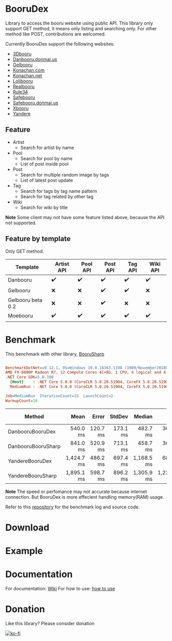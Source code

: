 # BooruDex

Library to access the booru website using public API. 
This library only support GET method, it means only listing and searching only. 
For other method like POST, contributions are welcomed.

Currently BooruDex support the following websites:
- [3Dbooru](http://behoimi.org/)
- [Danbooru.donmai.us](https://danbooru.donmai.us/)
- [Gelbooru](http://gelbooru.com/)
- [Konachan.com](http://konachan.com/)
- [Konachan.net](http://konachan.net/)
- [Lolibooru](http://lolibooru.moe/)
- [Realbooru](http://realbooru.com/)
- [Rule34](https://rule34.xxx/)
- [Safebooru](https://safebooru.org/)
- [Safebooru.donmai.us](http://safebooru.donmai.us/)
- [Xbooru](https://xbooru.com/)
- [Yandere](https://yande.re/)

## Feature 
- Artist
  - Search for artist by name
- Pool
  - Search for pool by name 
  - List of post inside pool
- Post
  - Search for multiple random image by tags
  - List of latest post update
- Tag
  - Search for tags by tag name pattern
  - Search for tag related by other tag
- Wiki
  - Search for wiki by title

**Note**
Some client may not have some feature listed above, because the API not supported.

## Feature by template

Only GET method.

| Template | Artist API | Pool API | Post API | Tag API | Wiki API |
| --- | --- | --- | --- | --- | --- |
| Danbooru | ✔️ | ✔️ | ✔️ | ✔️ | ✔️ |
| Gelbooru | ❌ | ❌ | ✔️ | ✔️ | ❌ |
| Gelbooru beta 0.2 | ❌ | ❌ | ✔️ | ❌ | ❌ |
| Moebooru | ✔️ | ✔️ | ✔️ | ✔️ | ✔️ |

# Benchmark

This benchmark with other library, [BooruSharp](https://github.com/Xwilarg/BooruSharp)

``` ini

BenchmarkDotNet=v0.12.1, OS=Windows 10.0.18363.1198 (1909/November2018Update/19H2)
AMD FX-8800P Radeon R7, 12 Compute Cores 4C+8G, 1 CPU, 4 logical and 4 physical cores
.NET Core SDK=5.0.100
  [Host]    : .NET Core 5.0.0 (CoreCLR 5.0.20.51904, CoreFX 5.0.20.51904), X64 RyuJIT  [AttachedDebugger]
  MediumRun : .NET Core 5.0.0 (CoreCLR 5.0.20.51904, CoreFX 5.0.20.51904), X64 RyuJIT

Job=MediumRun  IterationCount=15  LaunchCount=2  
WarmupCount=10  

```
|             Method |       Mean |    Error |   StdDev |     Median |        Min |        Max | Rank | Gen 0 | Gen 1 | Gen 2 | Allocated |
|------------------- |-----------:|---------:|---------:|-----------:|-----------:|-----------:|-----:|------:|------:|------:|----------:|
|   DanbooruBooruDex |   540.0 ms | 120.7 ms | 173.1 ms |   482.7 ms |   360.2 ms | 1,016.1 ms |    1 |     - |     - |     - | 291.38 KB |
| DanbooruBooruSharp |   841.0 ms | 520.9 ms | 713.1 ms |   458.7 ms |   368.5 ms | 3,243.3 ms |    1 |     - |     - |     - | 363.73 KB |
|    YandereBooruDex | 1,424.7 ms | 486.2 ms | 697.4 ms | 1,168.5 ms |   682.7 ms | 3,131.4 ms |    2 |     - |     - |     - | 270.42 KB |
|  YandereBooruSharp | 1,895.1 ms | 598.7 ms | 896.2 ms | 1,305.9 ms | 1,224.8 ms | 3,977.8 ms |    3 |     - |     - |     - | 302.39 KB |

**Note** 
The speed or perfomance may not accurate because internet connection. But BooruDex is more effecient handling memory(RAM) usage.

Refer to this [repository]() for the benchmark log and source code.

# Download

# Example

# Documentation

For documentation: [Wiki]()
For how to use: [how to use]()

# Donation

Like this library? Please consider donation

[![ko-fi](https://www.ko-fi.com/img/githubbutton_sm.svg)](https://ko-fi.com/X8X81SP2L)
